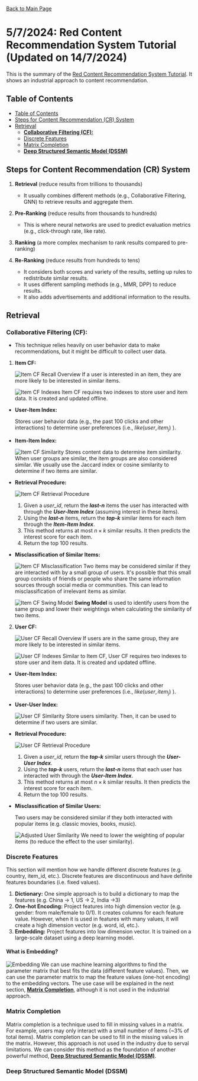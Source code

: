 [Back to Main Page](../README.md)

<h1>5/7/2024: Red Content Recommendation System Tutorial (Updated on 14/7/2024) </h1>

This is the summary of the [Red Content Recommendation System Tutorial](https://youtu.be/5dTOPen28ts?si=qhYBTACSpeeFZXqk). It shows an industrial approach to content recommendation.


## Table of Contents
- [Table of Contents](#table-of-contents)
- [Steps for Content Recommendation (CR) System](#steps-for-content-recommendation-cr-system)
- [Retrieval](#retrieval)
  - [**Collaborative Filtering (CF):**](#collaborative-filtering-cf)
  - [Discrete Features](#discrete-features)
  - [Matrix Completion](#matrix-completion)
  - [**Deep Structured Semantic Model (DSSM)**](#deep-structured-semantic-model-dssm)



## Steps for Content Recommendation (CR) System
1. **Retrieval** (reduce results from trillions to thousands)
   - It usually combines different methods (e.g., Collaborative Filtering, GNN) to retrieve results and aggregate them.

2. **Pre-Ranking** (reduce results from thousands to hundreds)
   - This is where neural networks are used to predict evaluation metrics (e.g., click-through rate, like rate).

3. **Ranking** (a more complex mechanism to rank results compared to pre-ranking)

4. **Re-Ranking** (reduce results from hundreds to tens)
   - It considers both scores and variety of the results, setting up rules to redistribute similar results.
   - It uses different sampling methods (e.g., MMR, DPP) to reduce results.
   - It also adds advertisements and additional information to the results.



## Retrieval
### **Collaborative Filtering (CF):**
   - This technique relies heavily on user behavior data to make recommendations, but it might be difficult to collect user data.

1. **Item CF:**

   ![Item CF Recall Overview](./images/02_recall_01_itemCF_01.jpg)
   If a user is interested in an item, they are more likely to be interested in similar items.

   ![Item CF Indexes](./images/02_recall_01_itemCF_02.jpg)
   Item CF requires two indexes to store user and item data. It is created and updated offline.
   
- **User-Item Index:** 

   Stores user behavior data (e.g., the past 100 clicks and other interactions) to determine user preferences (i.e., $like(user, item_j)$ ).

- **Item-Item Index:** 
  
   ![Item CF Similarity](./images/02_recall_01_itemCF_03.jpg)
   Stores content data to determine item similarity. When user groups are similar, the item groups are also considered similar. We usually use the Jaccard index or cosine similarity to determine if two items are similar.

- **Retrieval Procedure:**
  
   ![Item CF Retrieval Procedure](./images/02_recall_01_itemCF_04.jpg)
   1. Given a *user_id*, return the ***last-n*** items the user has interacted with through the ***User-Item Index*** (assuming interest in these items).
   2. Using the ***last-n*** items, return the ***top-k*** similar items for each item through the ***Item-Item Index***.
   3. This method returns at most $n \times k$ similar results. It then predicts the interest score for each item.
   4. Return the top 100 results.

- **Misclassification of Similar Items:** 

   ![Item CF Misclassification](./images/02_recall_02_swing_01.jpg)
   Two items may be considered similar if they are interacted with by a small group of users. It's possible that this small group consists of friends or people who share the same information sources through social media or communities. This can lead to misclassification of irrelevant items as similar.

   ![Item CF Swing Model](./images/02_recall_02_swing_02.jpg)
   **Swing Model** is used to identify users from the same group and lower their weightings when calculating the similarity of two items.


2. **User CF:**

   ![User CF Recall Overview](./images/02_recall_03_userCF_01.jpg)
   If users are in the same group, they are more likely to be interested in similar items.

   ![User CF Indexes](./images/02_recall_03_userCF_02.jpg)
   Similar to Item CF, User CF requires two indexes to store user and item data. It is created and updated offline.

- **User-Item Index:**

   Stores user behavior data (e.g., the past 100 clicks and other interactions) to determine user preferences (i.e., $like(user, item_j)$ ).

- **User-User Index:**

   ![User CF Similarity](./images/02_recall_03_userCF_03.jpg)
   Store users similarity. Then, it can be used to determine if two users are similar.

- **Retrieval Procedure:**

   ![User CF Retrieval Procedure](./images/02_recall_03_userCF_04.jpg)
   1. Given a *user_id*, return the ***top-k*** similar users through the ***User-User Index***.
   2. Using the ***top-k*** users, return the ***last-n*** items that each user has interacted with through the ***User-Item Index***.
   3. This method returns at most $n \times k$ similar results. It then predicts the interest score for each item.
   4. Return the top 100 results.

- **Misclassification of Similar Users:**
  
   Two users may be considered similar if they both interacted with popular items (e.g. classic movies, books, music).

   ![Adjusted User Similarity](./images/02_recall_03_userCF_05.jpg)
   We need to lower the weighting of popular items (to reduce the effect to the user similarity).



### Discrete Features
This section will mention how we handle different discrete features (e.g. country, item_id, etc.). Discrete features are discontinuous and have definite features boundaries (i.e. fixed values).

1. **Dictionary:** One simple approach is to build a dictionary to map the features (e.g. China -> 1, US -> 2, India ->3)
2. **One-hot Encoding:** Project features into high dimension vector (e.g. gender: from male/female to 0/1). It creates columns for each feature value. However, when it is used in features with many values, it will create a high dimension vector (e.g. word, id, etc.).
3. **Embedding:** Project features into low dimension vector. It is trained on a large-scale dataset using a deep learning model.


<h4> What is Embedding?</h4>

![Embedding](./images/02_recall_04_DF_01.jpg)
We can use machine learning algorithms to find the parameter matrix that best fits the data (different feature values). Then, we can use the parameter matrix to map the feature values (one-hot encoding) to the embedding vectors. The use case will be explained in the next section, [**Matrix Completion**](#matrix-completion), although it is not used in the industrial approach.



### Matrix Completion
Matrix completion is a technique used to fill in missing values in a matrix. For example, users may only interact with a small number of items (~3% of total items). Matrix completion can be used to fill in the missing values in the matrix. However, this approach is not used in the industry due to serval limitations. We can consider this method as the foundation of another powerful method, [**Deep Structured Semantic Model (DSSM)**](#deep-structured-semantic-model-dssm).



### **Deep Structured Semantic Model (DSSM)**